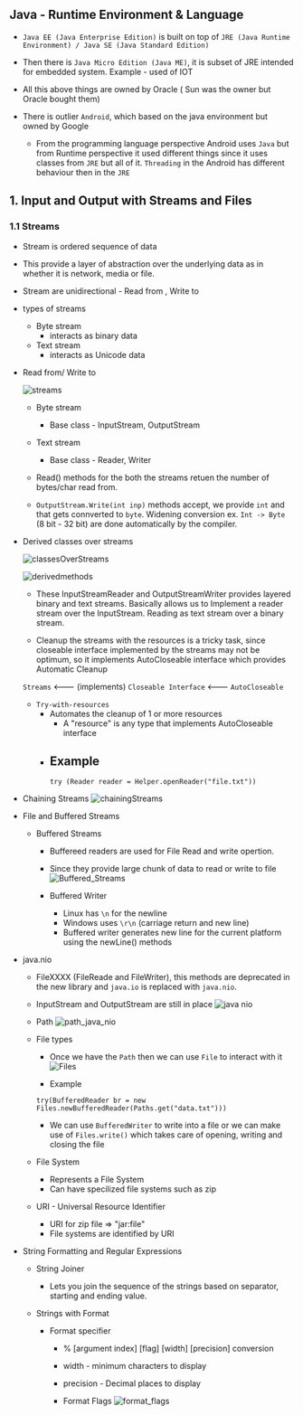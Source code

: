 ## Java - Runtime Environment & Language 
 
 - `Java EE (Java Enterprise Edition)` is built on top of `JRE (Java Runtime Environment) / Java SE (Java Standard Edition)` 

- Then there is `Java Micro Edition (Java ME)`, it is subset of JRE intended for embedded system. Example - used of IOT 

- All this above things are owned by Oracle ( Sun was the owner but Oracle bought them)

- There is outlier `Android`, which based on the java environment but owned by Google
    - From the programming language perspective Android uses `Java` but from Runtime perspective it used different things since it uses classes from `JRE` but all of it. `Threading` in the Android has different behaviour then in the `JRE`


## 1. Input and Output with Streams and Files

### 1.1 Streams 

- Stream is ordered sequence of data
- This provide a layer of abstraction over the underlying data as in whether it is network, media or file.
- Stream are unidirectional - Read from , Write to

- types of streams
    - Byte stream
        - interacts as binary data
    - Text stream
        - interacts as Unicode data 

- Read from/ Write to
    
    ![streams](https://user-images.githubusercontent.com/36666451/118318386-f2a8f880-b516-11eb-8228-8b4ca932e055.png)
    - Byte stream
        - Base class - InputStream, OutputStream
    - Text stream 
        - Base class - Reader, Writer

    - Read() methods for the both the streams retuen the number of bytes/char read from. 

    - `OutputStream.Write(int inp)` methods accept, we provide `int` and that gets connverted to `byte`.
    Widening conversion ex. `Int -> Byte` (8 bit - 32 bit) are done automatically by the compiler. 


- Derived classes over streams

    ![classesOverStreams](https://user-images.githubusercontent.com/36666451/118318935-b32edc00-b517-11eb-80fb-816b72fdebef.png)

    ![derivedmethods](https://user-images.githubusercontent.com/36666451/118319389-508a1000-b518-11eb-875e-0bab78c5327e.png)

    - These InputStreamReader and OutputStreamWriter provides layered binary and text streams. Basically allows us to Implement a reader stream over the InputStream. Reading as text stream over a binary stream. 

    - Cleanup the streams with the resources is a tricky task, since closeable interface implemented by the streams may not be optimum, so it implements AutoCloseable interface which provides Automatic Cleanup 

    `Streams` <--- (implements) `Closeable Interface` <--- `AutoCloseable`

    - `Try-with-resources`
        - Automates the cleanup of 1 or more resources
            - A "resource" is any type that implements AutoCloseable interface
        - Example 
            - 
            ```
            try (Reader reader = Helper.openReader("file.txt"))
            ```
    
- Chaining Streams 
![chainingStreams](https://user-images.githubusercontent.com/36666451/118376874-40416600-b5e8-11eb-8234-6c5f26d8b14c.png)


- File and Buffered Streams

    - Buffered Streams
        - Buffereed readers are used for File Read and write opertion.
        - Since they provide large chunk of data to read or write to file
        ![Buffered_Streams](https://user-images.githubusercontent.com/36666451/118377003-f86f0e80-b5e8-11eb-90fb-568cb2f78c4d.png)

        - Buffered Writer
            - Linux has `\n`  for the newline
            - Windows uses `\r\n` (carriage return and new line)
            - Buffered writer generates new line for the current platform using the newLine() methods  

- java.nio
    - FileXXXX (FileReade and FileWriter), this methods are deprecated in the new library and `java.io` is replaced with `java.nio`. 
    - InputStream and OutputStream are still in place
    ![java nio](https://user-images.githubusercontent.com/36666451/118387522-8aeccd80-b63c-11eb-88d8-98d552acb63b.png)

    - Path
    ![path_java_nio](https://user-images.githubusercontent.com/36666451/118387686-66452580-b63d-11eb-8e7f-4b6c8fc43b49.png)

    - File types
        - Once we have the `Path` then we can use `File` to interact with it
        ![Files](https://user-images.githubusercontent.com/36666451/118387695-72c97e00-b63d-11eb-95ac-8c95eec59216.png)

        - Example
        ```
        try(BufferedReader br = new Files.newBufferedReader(Paths.get("data.txt")))
        ```
        - We can use `BufferedWriter` to write into a file or we can make use of `Files.write()` which takes care of opening, writing and closing the file

    - File System 
        - Represents a File System 
        - Can have specilized file systems such as zip

    - URI - Universal Resource Identifier
        - URI for zip file => "jar:file"
        - File systems are identified by URI


- String Formatting and Regular Expressions 

    - String Joiner 
        - Lets you join the sequence of the strings based on separator, starting and ending value.

    
    - Strings with Format
        - Format specifier  
            - % [argument index] [flag] [width] [precision] conversion
            - width - minimum characters to display
            - precision - Decimal places to display

            - Format Flags
                ![format_flags](https://user-images.githubusercontent.com/36666451/119034548-19aa7300-b9cc-11eb-8086-37b3a78ff0bd.png)
